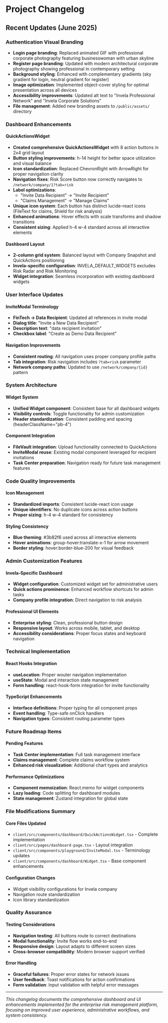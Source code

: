# Project Changelog

## Recent Updates (June 2025)

### Authentication Visual Branding
- **Login page branding**: Replaced animated GIF with professional corporate photography featuring businesswoman with urban skyline
- **Register page branding**: Updated with modern architectural corporate photography showing professional in contemporary setting
- **Background styling**: Enhanced with complementary gradients (sky gradient for login, neutral gradient for register)
- **Image optimization**: Implemented object-cover styling for optimal presentation across all devices
- **Accessibility improvements**: Updated alt text to "Invela Professional Network" and "Invela Corporate Solutions"
- **File management**: Added new branding assets to `/public/assets/` directory

### Dashboard Enhancements

#### QuickActionsWidget
- **Created comprehensive QuickActionsWidget** with 8 action buttons in 2x4 grid layout
- **Button styling improvements**: h-14 height for better space utilization and visual balance
- **Icon standardization**: Replaced ChevronRight with ArrowRight for proper navigation clarity
- **Navigation fixes**: Risk Score button now correctly navigates to `/network/company/1?tab=risk`
- **Label optimizations**: 
  - "Invite Data Recipient" → "Invite Recipient"
  - "Claims Management" → "Manage Claims"
- **Unique icon system**: Each button has distinct lucide-react icons (FileText for claims, Shield for risk analysis)
- **Enhanced animations**: Hover effects with scale transforms and shadow transitions
- **Consistent sizing**: Applied h-4 w-4 standard across all interactive elements

#### Dashboard Layout
- **2-column grid system**: Balanced layout with Company Snapshot and QuickActions positioning
- **Invela-specific configuration**: INVELA_DEFAULT_WIDGETS excludes Risk Radar and Risk Monitoring
- **Widget integration**: Seamless incorporation with existing dashboard widgets

### User Interface Updates

#### InviteModal Terminology
- **FinTech → Data Recipient**: Updated all references in invite modal
- **Dialog title**: "Invite a New Data Recipient"
- **Description text**: "data recipient invitation"
- **Checkbox label**: "Create as Demo Data Recipient"

#### Navigation Improvements
- **Consistent routing**: All navigation uses proper company profile paths
- **Tab integration**: Risk navigation includes `?tab=risk` parameter
- **Network company paths**: Updated to use `/network/company/{id}` pattern

### System Architecture

#### Widget System
- **Unified Widget component**: Consistent base for all dashboard widgets
- **Visibility controls**: Toggle functionality for admin customization
- **Header standardization**: Consistent padding and spacing (headerClassName="pb-4")

#### Component Integration
- **FileVault integration**: Upload functionality connected to QuickActions
- **InviteModal reuse**: Existing modal component leveraged for recipient invitations
- **Task Center preparation**: Navigation ready for future task management features

### Code Quality Improvements

#### Icon Management
- **Standardized imports**: Consistent lucide-react icon usage
- **Unique identifiers**: No duplicate icons across action buttons
- **Proper sizing**: h-4 w-4 standard for consistency

#### Styling Consistency
- **Blue theming**: #3b82f6 used across all interactive elements
- **Hover animations**: group-hover:translate-x-1 for arrow movement
- **Border styling**: hover:border-blue-200 for visual feedback

### Admin Customization Features

#### Invela-Specific Dashboard
- **Widget configuration**: Customized widget set for administrative users
- **Quick actions prominence**: Enhanced workflow shortcuts for admin tasks
- **Company profile integration**: Direct navigation to risk analysis

#### Professional UI Elements
- **Enterprise styling**: Clean, professional button design
- **Responsive layout**: Works across mobile, tablet, and desktop
- **Accessibility considerations**: Proper focus states and keyboard navigation

### Technical Implementation

#### React Hooks Integration
- **useLocation**: Proper wouter navigation implementation
- **useState**: Modal and interaction state management
- **Form handling**: react-hook-form integration for invite functionality

#### TypeScript Enhancements
- **Interface definitions**: Proper typing for all component props
- **Event handling**: Type-safe onClick handlers
- **Navigation types**: Consistent routing parameter types

### Future Roadmap Items

#### Pending Features
- **Task Center implementation**: Full task management interface
- **Claims management**: Complete claims workflow system
- **Enhanced risk visualization**: Additional chart types and analytics

#### Performance Optimizations
- **Component memoization**: React.memo for widget components
- **Lazy loading**: Code splitting for dashboard modules
- **State management**: Zustand integration for global state

### File Modifications Summary

#### Core Files Updated
- `client/src/components/dashboard/QuickActionsWidget.tsx` - Complete implementation
- `client/src/pages/dashboard-page.tsx` - Layout integration
- `client/src/components/playground/InviteModal.tsx` - Terminology updates
- `client/src/components/dashboard/Widget.tsx` - Base component enhancements

#### Configuration Changes
- Widget visibility configurations for Invela company
- Navigation route standardization
- Icon library standardization

### Quality Assurance

#### Testing Considerations
- **Navigation testing**: All buttons route to correct destinations
- **Modal functionality**: Invite flow works end-to-end
- **Responsive design**: Layout adapts to different screen sizes
- **Cross-browser compatibility**: Modern browser support verified

#### Error Handling
- **Graceful failures**: Proper error states for network issues
- **User feedback**: Toast notifications for action confirmations
- **Form validation**: Input validation with helpful error messages

---

*This changelog documents the comprehensive dashboard and UI enhancements implemented for the enterprise risk management platform, focusing on improved user experience, administrative workflows, and system consistency.*